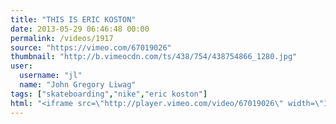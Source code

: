 ```yaml
---
title: "THIS IS ERIC KOSTON"
date: 2013-05-29 06:46:48 00:00
permalink: /videos/1917
source: "https://vimeo.com/67019026"
thumbnail: "http://b.vimeocdn.com/ts/438/754/438754866_1280.jpg"
user:
  username: "jl"
  name: "John Gregory Liwag"
tags: ["skateboarding","nike","eric koston"]
html: "<iframe src=\"http://player.vimeo.com/video/67019026\" width=\"1280\" height=\"720\" frameborder=\"0\" webkitAllowFullScreen mozallowfullscreen allowFullScreen></iframe>"
---
```


